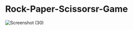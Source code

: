 # Rock-Paper-Scissorsr-Game

![Screenshot (30)](https://user-images.githubusercontent.com/60746233/156720204-d2fb4c1c-432c-44fc-9f08-3d69eca5f053.png)
